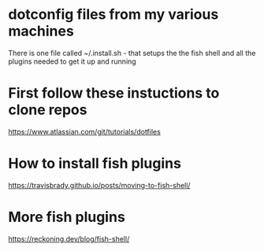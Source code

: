 # dotconfig files from my various machines

There is one file called ~/.install.sh - that setups the the fish shell and all the plugins needed to get it up and running

# First follow these instuctions to clone repos 
https://www.atlassian.com/git/tutorials/dotfiles


# How to install fish plugins
https://travisbrady.github.io/posts/moving-to-fish-shell/

# More fish plugins 
https://reckoning.dev/blog/fish-shell/


